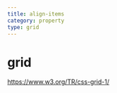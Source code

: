 ```yaml
---
title: align-items
category: property
type: grid
---
```


# grid

<https://www.w3.org/TR/css-grid-1/>
